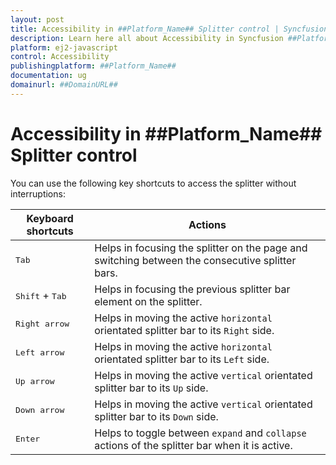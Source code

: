 ```yaml
---
layout: post
title: Accessibility in ##Platform_Name## Splitter control | Syncfusion
description: Learn here all about Accessibility in Syncfusion ##Platform_Name## Splitter control of Syncfusion Essential JS 2 and more.
platform: ej2-javascript
control: Accessibility 
publishingplatform: ##Platform_Name##
documentation: ug
domainurl: ##DomainURL##
---
```


# Accessibility in ##Platform_Name## Splitter control

You can use the following key shortcuts to access the splitter without interruptions:

| **Keyboard shortcuts** | **Actions** |
| --- | --- |
| <kbd>Tab</kbd> | Helps in focusing the splitter on the page and switching between the consecutive splitter bars. |
| <kbd>Shift</kbd> + <kbd>Tab</kbd> | Helps in focusing the previous splitter bar element on the splitter. |
| <kbd>Right arrow</kbd> | Helps in moving the active `horizontal` orientated splitter bar to its `Right` side. |
| <kbd>Left arrow</kbd> | Helps in moving the active `horizontal` orientated splitter bar to its `Left` side. |
| <kbd>Up arrow</kbd> | Helps in moving the active `vertical` orientated splitter bar to its `Up` side. |
| <kbd>Down arrow</kbd> | Helps in moving the active `vertical` orientated splitter bar to its `Down` side. |
| <kbd>Enter</kbd> | Helps to toggle between `expand` and `collapse` actions of the splitter bar when it is active. |
